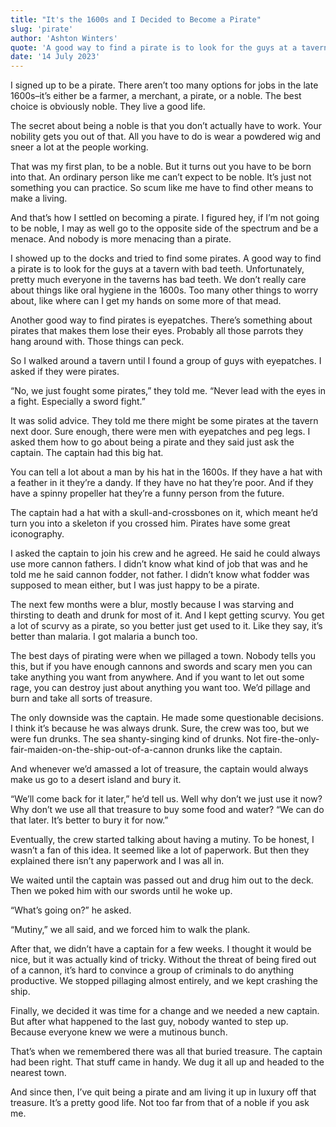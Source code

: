 ```yaml
---
title: "It's the 1600s and I Decided to Become a Pirate"
slug: 'pirate'
author: 'Ashton Winters'
quote: 'A good way to find a pirate is to look for the guys at a tavern with bad teeth. Unfortunately, pretty much everyone in the taverns has bad teeth. We don’t really care about things like oral hygiene in the 1600s.'
date: '14 July 2023'
---
```


I signed up to be a pirate. There aren’t too many options for jobs in the late 1600s–it’s either be a farmer, a merchant, a pirate, or a noble. The best choice is obviously noble. They live a good life.

The secret about being a noble is that you don’t actually have to work. Your nobility gets you out of that. All you have to do is wear a powdered wig and sneer a lot at the people working.

That was my first plan, to be a noble. But it turns out you have to be born into that. An ordinary person like me can’t expect to be noble. It’s just not something you can practice. So scum like me have to find other means to make a living.

And that’s how I settled on becoming a pirate. I figured hey, if I’m not going to be noble, I may as well go to the opposite side of the spectrum and be a menace. And nobody is more menacing than a pirate.

I showed up to the docks and tried to find some pirates. A good way to find a pirate is to look for the guys at a tavern with bad teeth. Unfortunately, pretty much everyone in the taverns has bad teeth. We don’t really care about things like oral hygiene in the 1600s. Too many other things to worry about, like where can I get my hands on some more of that mead.

Another good way to find pirates is eyepatches. There’s something about pirates that makes them lose their eyes. Probably all those parrots they hang around with. Those things can peck.

So I walked around a tavern until I found a group of guys with eyepatches. I asked if they were pirates.

“No, we just fought some pirates,” they told me. “Never lead with the eyes in a fight. Especially a sword fight.”

It was solid advice. They told me there might be some pirates at the tavern next door. Sure enough, there were men with eyepatches and peg legs. I asked them how to go about being a pirate and they said just ask the captain. The captain had this big hat.

You can tell a lot about a man by his hat in the 1600s. If they have a hat with a feather in it they’re a dandy. If they have no hat they’re poor. And if they have a spinny propeller hat they’re a funny person from the future.

The captain had a hat with a skull-and-crossbones on it, which meant he’d turn you into a skeleton if you crossed him. Pirates have some great iconography.

 I asked the captain to join his crew and he agreed. He said he could always use more cannon fathers. I didn’t know what kind of job that was and he told me he said cannon fodder, not father. I didn’t know what fodder was supposed to mean either, but I was just happy to be a pirate.

The next few months were a blur, mostly because I was starving and thirsting to death and drunk for most of it. And I kept getting scurvy. You get a lot of scurvy as a pirate, so you better just get used to it. Like they say, it’s better than malaria. I got malaria a bunch too.

The best days of pirating were when we pillaged a town. Nobody tells you this, but if you have enough cannons and swords and scary men you can take anything you want from anywhere. And if you want to let out some rage, you can destroy just about anything you want too. We’d pillage and burn and take all sorts of treasure.

The only downside was the captain. He made some questionable decisions. I think it’s because he was always drunk. Sure, the crew was too, but we were fun drunks. The sea shanty-singing kind of drunks. Not fire-the-only-fair-maiden-on-the-ship-out-of-a-cannon drunks like the captain.

And whenever we’d amassed a lot of treasure, the captain would always make us go to a desert island and bury it.

“We’ll come back for it later,” he’d tell us. Well why don’t we just use it now? Why don’t we use all that treasure to buy some food and water? “We can do that later. It’s better to bury it for now.” 

Eventually, the crew started talking about having a mutiny. To be honest, I wasn’t a fan of this idea. It seemed like a lot of paperwork. But then they explained there isn’t any paperwork and I was all in.

We waited until the captain was passed out and drug him out to the deck. Then we poked him with our swords until he woke up.

“What’s going on?” he asked.

“Mutiny,” we all said, and we forced him to walk the plank.

After that, we didn’t have a captain for a few weeks. I thought it would be nice, but it was actually kind of tricky. Without the threat of being fired out of a cannon, it’s hard to convince a group of criminals to do anything productive. We stopped pillaging almost entirely, and we kept crashing the ship.

Finally, we decided it was time for a change and we needed a new captain. But after what happened to the last guy, nobody wanted to step up. Because everyone knew we were a mutinous bunch.

That’s when we remembered there was all that buried treasure. The captain had been right. That stuff came in handy. We dug it all up and headed to the nearest town.

And since then, I’ve quit being a pirate and am living it up in luxury off that treasure. It’s a pretty good life. Not too far from that of a noble if you ask me.